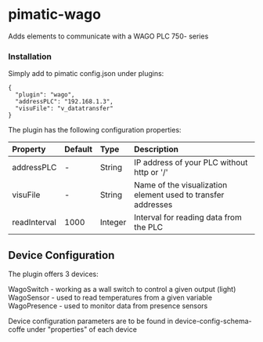 pimatic-wago
=======================

Adds elements to communicate with a WAGO PLC 750- series

### Installation

Simply add to pimatic config.json under plugins:

    {
      "plugin": "wago",
      "addressPLC": "192.168.1.3",
      "visuFile": "v_datatransfer"
    }
    
The plugin has the following configuration properties:

| Property          | Default  | Type    | Description                                 |
|:------------------|:---------|:--------|:--------------------------------------------|
| addressPLC        | -        | String  | IP address of your PLC without http or '/'  |
| visuFile          | -        | String  | Name of the visualization element used to transfer addresses|
| readInterval      | 1000     | Integer | Interval for reading data from the PLC |

## Device Configuration

The plugin offers 3 devices:

  WagoSwitch - working as a wall switch to control a given output (light)
  WagoSensor - used to read temperatures from a given variable
  WagoPresence - used to monitor data from presence sensors

Device configuration parameters are to be found in device-config-schema-coffe under "properties" of each device


